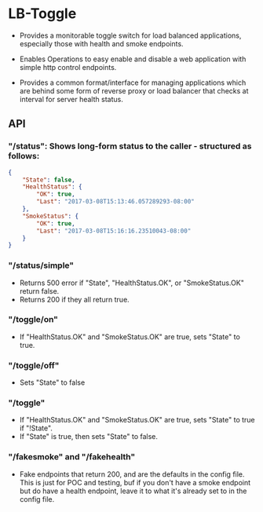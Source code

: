 # LB-Toggle

- Provides a monitorable toggle switch for load balanced applications, especially those with health and smoke endpoints.

- Enables Operations to easy enable and disable a web application with simple http control endpoints.

- Provides a common format/interface for managing applications which are behind some form of reverse proxy or load balancer that checks at interval for server health status.

## API

### "/status":  Shows long-form status to the caller - structured as follows:

``` json
{
    "State": false,
    "HealthStatus": {
        "OK": true,
        "Last": "2017-03-08T15:13:46.057289293-08:00"
    },
    "SmokeStatus": {
        "OK": true,
        "Last": "2017-03-08T15:16:16.23510043-08:00"
    }
}
```

### "/status/simple"

- Returns 500 error if "State", "HealthStatus.OK", or "SmokeStatus.OK" return false.
- Returns 200 if they all return true.

### "/toggle/on"

- If "HealthStatus.OK" and "SmokeStatus.OK" are true, sets "State" to true.

### "/toggle/off"

- Sets "State" to false

### "/toggle"

- If "HealthStatus.OK" and "SmokeStatus.OK" are true, sets "State" to true if "!State".
- If "State" is true, then sets "State" to false.


### "/fakesmoke" and "/fakehealth"

- Fake endpoints that return 200, and are the defaults in the config file.  This is just for POC and testing, buf if you don't have a smoke endpoint but do have a health endpoint, leave it to what it's already set to in the config file.
